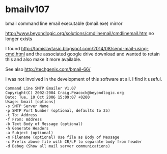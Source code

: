 # bmailv107
bmail command line email executable (bmail.exe) mirror

http://www.beyondlogic.org/solutions/cmdlinemail/cmdlinemail.htm no longer exists

I found http://tomislavtasic.blogspot.com/2014/08/send-mail-using-cmd.html and the associated google drive download and wanted to retain this and also make it more available. 

See also http://techgenix.com/bmail-66/

I was not involved in the development of this software at all. I find it useful.

```
Command Line SMTP Emailer V1.07
Copyright(C) 2002-2004 Craig.Peacock@beyondlogic.org
Date: Tue, 10 Oct 2006 15:09:07 +0200
Usage: bmail [options]
-s SMTP Server Name
-p SMTP Port Number (optional, defaults to 25)
-t To: Address
-f From: Address
-b Text Body of Message (optional)
-h Generate Headers
-a Subject (optional)
-m Filename (optional) Use file as Body of Message
-c Prefix above file with CR/LF to separate body from header
-d Debug (Show all mail server communications)
```
